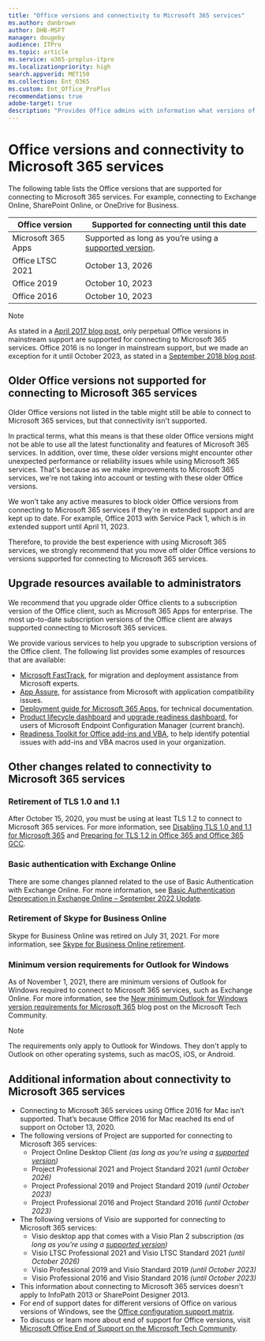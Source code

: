 ```yaml
---
title: "Office versions and connectivity to Microsoft 365 services"
ms.author: danbrown
author: DHB-MSFT
manager: dougeby
audience: ITPro
ms.topic: article
ms.service: o365-proplus-itpro
ms.localizationpriority: high
search.appverid: MET150
ms.collection: Ent_O365
ms.custom: Ent_Office_ProPlus
recommendations: true
adobe-target: true
description: "Provides Office admins with information what versions of Office are supported for connecting to Microsoft 365 services and the implications of using older Office clients."
---
```


# Office versions and connectivity to Microsoft 365 services

The following table lists the Office versions that are supported for connecting to Microsoft 365 services. For example, connecting to Exchange Online, SharePoint Online, or OneDrive for Business.

|Office version |Supported for connecting until this date  |
|---------|---------|
|Microsoft 365 Apps |Supported as long as you’re using a [supported version](/officeupdates/update-history-microsoft365-apps-by-date#supported-versions). |
|Office LTSC 2021  |October 13, 2026 |
|Office 2019  |October 10, 2023  |
|Office 2016 |October 10, 2023 |

> [!NOTE]
> As stated in a [April 2017 blog post](https://www.microsoft.com/microsoft-365/blog/2017/04/20/office-365-proplus-updates/), only perpetual Office versions in mainstream support are supported for connecting to Microsoft 365 services. Office 2016 is no longer in mainstream support, but we made an exception for it until October 2023, as stated in a [September 2018 blog post](https://www.microsoft.com/microsoft-365/blog/2018/09/06/helping-customers-shift-to-a-modern-desktop/).

## Older Office versions not supported for connecting to Microsoft 365 services

Older Office versions not listed in the table might still be able to connect to Microsoft 365 services, but that connectivity isn't supported.

In practical terms, what this means is that these older Office versions might not be able to use all the latest functionality and features of Microsoft 365 services. In addition, over time, these older versions might encounter other unexpected performance or reliability issues while using Microsoft 365 services. That's because as we make improvements to Microsoft 365 services, we're not taking into account or testing with these older Office versions.

We won’t take any active measures to block older Office versions from connecting to Microsoft 365 services if they're in extended support and are kept up to date. For example, Office 2013 with Service Pack 1, which is in extended support until April 11, 2023.

Therefore, to provide the best experience with using Microsoft 365 services, we strongly recommend that you move off older Office versions to versions supported for connecting to Microsoft 365 services.

## Upgrade resources available to administrators

We recommend that you upgrade older Office clients to a subscription version of the Office client, such as Microsoft 365 Apps for enterprise. The most up-to-date subscription versions of the Office client are always supported connecting to Microsoft 365 services.

We provide various services to help you upgrade to subscription versions of the Office client. The following list provides some examples of resources that are available:

- [Microsoft FastTrack](https://www.microsoft.com/fasttrack/microsoft-365/office-365?rtc=1), for migration and deployment assistance from Microsoft experts.
- [App Assure](https://www.microsoft.com/fasttrack/microsoft-365/app-assure?rtc=1), for assistance from Microsoft with application compatibility issues.
- [Deployment guide for Microsoft 365 Apps](../deployment-guide-microsoft-365-apps.md), for technical documentation.
- [Product lifecycle dashboard](/mem/configmgr/core/clients/manage/asset-intelligence/product-lifecycle-dashboard) and [upgrade readiness dashboard](/mem/configmgr/sum/deploy-use/office-365-dashboard#bkmk_o365_readiness), for users of Microsoft Endpoint Configuration Manager (current branch).
- [Readiness Toolkit for Office add-ins and VBA](../readiness-toolkit-application-compatibility-microsoft-365-apps.md), to help identify potential issues with add-ins and VBA macros used in your organization.

## Other changes related to connectivity to Microsoft 365 services

### Retirement of TLS 1.0 and 1.1

After October 15, 2020, you must be using at least TLS 1.2 to connect to Microsoft 365 services. For more information, see [Disabling TLS 1.0 and 1.1 for Microsoft 365](/microsoft-365/compliance/tls-1.0-and-1.1-deprecation-for-office-365) and [Preparing for TLS 1.2 in Office 365 and Office 365 GCC](/microsoft-365/compliance/prepare-tls-1.2-in-office-365).

### Basic authentication with Exchange Online

There are some changes planned related to the use of Basic Authentication with Exchange Online. For more information, see [Basic Authentication Deprecation in Exchange Online – September 2022 Update](https://techcommunity.microsoft.com/t5/exchange-team-blog/basic-authentication-deprecation-in-exchange-online-september/ba-p/3609437).

### Retirement of Skype for Business Online

Skype for Business Online was retired on July 31, 2021. For more information, see [Skype for Business Online retirement](/microsoftteams/skype-for-business-online-retirement).

### Minimum version requirements for Outlook for Windows

As of November 1, 2021, there are minimum versions of Outlook for Windows required to connect to Microsoft 365 services, such as Exchange Online. For more information, see the [New minimum Outlook for Windows version requirements for Microsoft 365](https://techcommunity.microsoft.com/t5/microsoft-365-blog/new-minimum-outlook-for-windows-version-requirements-for/ba-p/2684142) blog post on the Microsoft Tech Community.

> [!NOTE]
> The requirements only apply to Outlook for Windows. They don't apply to Outlook on other operating systems, such as macOS, iOS, or Android.

## Additional information about connectivity to Microsoft 365 services  

- Connecting to Microsoft 365 services using Office 2016 for Mac isn’t supported. That’s because Office 2016 for Mac reached its end of support on October 13, 2020.
- The following versions of Project are supported for connecting to Microsoft 365 services:
  - Project Online Desktop Client *(as long as you’re using a [supported version](/officeupdates/update-history-microsoft365-apps-by-date#supported-versions))*
  - Project Professional 2021 and Project Standard 2021 *(until October 2026)*
  - Project Professional 2019 and Project Standard 2019 *(until October 2023)*
  - Project Professional 2016 and Project Standard 2016 *(until October 2023)*
- The following versions of Visio are supported for connecting to Microsoft 365 services:
  - Visio desktop app that comes with a Visio Plan 2 subscription  *(as long as you’re using a [supported version](/officeupdates/update-history-microsoft365-apps-by-date#supported-versions))*
  - Visio LTSC Professional 2021 and Visio LTSC Standard 2021 *(until October 2026)*
  - Visio Professional 2019 and Visio Standard 2019 *(until October 2023)*
  - Visio Professional 2016 and Visio Standard 2016 *(until October 2023)*
- This information about connecting to Microsoft 365 services doesn't apply to InfoPath 2013 or SharePoint Designer 2013.
- For end of support dates for different versions of Office on various versions of Windows, see the [Office configuration support matrix](https://query.prod.cms.rt.microsoft.com/cms/api/am/binary/RE2OqRI).
- To discuss or learn more about end of support for Office versions, visit [Microsoft Office End of Support on the Microsoft Tech Community](https://techcommunity.microsoft.com/t5/microsoft-office-end-of-support/ct-p/OfficeEOS).
